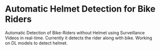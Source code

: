 # Automatic Helmet Detection for Bike Riders
Automatic Detection of Bike-Riders without Helmet using Surveillance Videos in real-time. Currently it detects the rider along with bike. Working on DL models to detect helmet.
